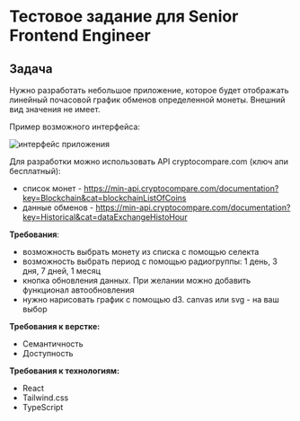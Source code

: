 # Тестовое задание для Senior Frontend Engineer

## Задача

Нужно разработать небольшое приложение, которое будет отображать линейный почасовой график обменов определенной монеты. Внешний вид значения не имеет.

Пример возможного интерфейса:

![интерфейс приложения](interface.png "interface")


Для разработки можно использовать API cryptocompare.com (ключ апи бесплатный):
- список монет - https://min-api.cryptocompare.com/documentation?key=Blockchain&cat=blockchainListOfCoins
- данные обменов - https://min-api.cryptocompare.com/documentation?key=Historical&cat=dataExchangeHistoHour

**Требования**:

- возможность выбрать монету из списка с помощью селекта
- возможность выбрать период с помощью радиогруппы: 1 день, 3 дня, 7 дней, 1 месяц
- кнопка обновления данных. При желании можно добавить функционал автообновления
- нужно нарисовать график с помощью d3. canvas или svg - на ваш выбор

**Требования к верстке:**

- Cемантичность
- Доступность

**Требования к технологиям:**

- React
- Tailwind.css
- TypeScript
